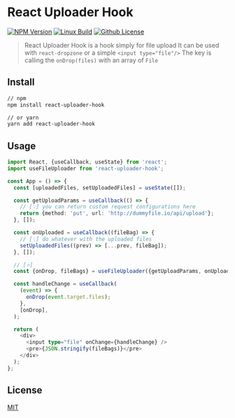 # React Uploader Hook

[![NPM Version][npm-image]][npm-url]
[![Linux Build][travis-image]][travis-url]
[![Github License][license-image]][license-url]

> React Uploader Hook is a hook simply for file upload
> It can be used with `react-dropzone` or a simple `<input type="file"/>`
> The key is calling the `onDrop(files)` with an array of `File`

## Install

```bash
// npm
npm install react-uploader-hook

// or yarn
yarn add react-uploader-hook
```

## Usage

```typescript jsx
import React, {useCallback, useState} from 'react';
import useFileUploader from 'react-uploader-hook';

const App = () => {
  const [uploadedFiles, setUploadedFiles] = useState([]);

  const getUploadParams = useCallback(() => {
    // [💡] you can return custom request configurations here
    return {method: 'put', url: 'http://dummyfile.io/api/upload'};
  }, []);

  const onUploaded = useCallback((fileBag) => {
    // [💡] do whatever with the uploaded files
    setUploadedFiles((prev) => [...prev, fileBag]);
  }, []);

  // [⭐]
  const {onDrop, fileBags} = useFileUploader({getUploadParams, onUploaded});

  const handleChange = useCallback(
    (event) => {
      onDrop(event.target.files);
    },
    [onDrop],
  );

  return (
    <div>
      <input type="file" onChange={handleChange} />
      <pre>{JSON.stringify(fileBags)}</pre>
    </div>
  );
};
```

## License

[MIT](http://vjpr.mit-license.org)

[npm-image]: https://img.shields.io/npm/v/react-uploader-hook.svg?style=flat
[npm-url]: https://www.npmjs.com/package/react-uploader-hook
[travis-image]: https://travis-ci.org/Crownie/react-uploader-hook.svg?branch=master
[travis-url]: https://travis-ci.org/github/Crownie/react-uploader-hook
[license-image]: https://img.shields.io/badge/license-MIT-blue.svg
[license-url]: https://raw.githubusercontent.com/Crownie/react-uploader-hook/master/LICENSE.md
